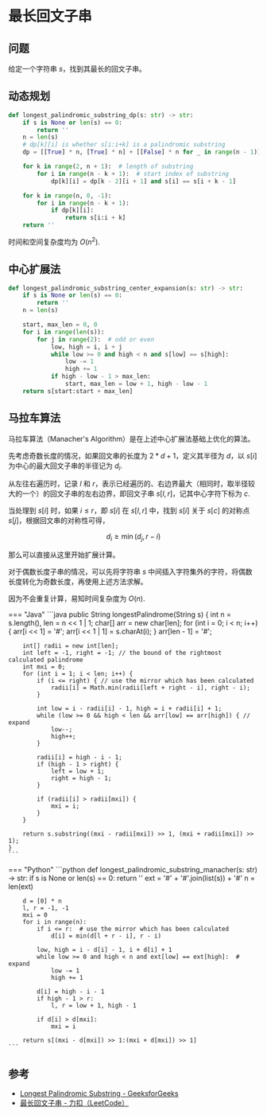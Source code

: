 # 最长回文子串

## 问题

给定一个字符串 $s$，找到其最长的回文子串。

## 动态规划

```python
def longest_palindromic_substring_dp(s: str) -> str:
    if s is None or len(s) == 0:
        return ''
    n = len(s)
    # dp[k][i] is whether s[i:i+k] is a palindromic substring
    dp = [[True] * n, [True] * n] + [[False] * n for _ in range(n - 1)]

    for k in range(2, n + 1):  # length of substring
        for i in range(n - k + 1):  # start index of substring
            dp[k][i] = dp[k - 2][i + 1] and s[i] == s[i + k - 1]

    for k in range(n, 0, -1):
        for i in range(n - k + 1):
            if dp[k][i]:
                return s[i:i + k]
    return ''
```

时间和空间复杂度均为 $O(n^2)$.

## 中心扩展法

```python
def longest_palindromic_substring_center_expansion(s: str) -> str:
    if s is None or len(s) == 0:
        return ''
    n = len(s)

    start, max_len = 0, 0
    for i in range(len(s)):
        for j in range(2):  # odd or even
            low, high = i, i + j
            while low >= 0 and high < n and s[low] == s[high]:
                low -= 1
                high += 1
            if high - low - 1 > max_len:
                start, max_len = low + 1, high - low - 1
    return s[start:start + max_len]
```

## 马拉车算法

马拉车算法（Manacher's Algorithm）是在上述中心扩展法基础上优化的算法。

先考虑奇数长度的情况，如果回文串的长度为 $2*d+1$，定义其半径为 $d$，以 $s[i]$ 为中心的最大回文子串的半径记为 $d_i$.

从左往右遍历时，记录 $l$ 和 $r$，表示已经遍历的、右边界最大（相同时，取半径较大的一个）的回文子串的左右边界，即回文子串 $s[l, r]$，记其中心字符下标为 $c$.

当处理到 $s[i]$ 时，如果 $i\leq r$，即 $s[i]$ 在 $s[l,r]$ 中，找到 $s[i]$ 关于 $s[c]$ 的对称点 $s[j]$，根据回文串的对称性可得，

$$
d_i\geq \min(d_j, r-i)
$$

那么可以直接从这里开始扩展计算。

对于偶数长度子串的情况，可以先将字符串 $s$ 中间插入字符集外的字符，将偶数长度转化为奇数长度，再使用上述方法求解。

因为不会重复计算，易知时间复杂度为 $O(n)$.

=== "Java"
    ```java
    public String longestPalindrome(String s) {
        int n = s.length(), len = n << 1 | 1;
        char[] arr = new char[len];
        for (int i = 0; i < n; i++) {
            arr[i << 1] = '#';
            arr[i << 1 | 1] = s.charAt(i);
        }
        arr[len - 1] = '#';

        int[] radii = new int[len];
        int left = -1, right = -1; // the bound of the rightmost calculated palindrome
        int mxi = 0;
        for (int i = 1; i < len; i++) {
            if (i <= right) { // use the mirror which has been calculated
                radii[i] = Math.min(radii[left + right - i], right - i);
            }

            int low = i - radii[i] - 1, high = i + radii[i] + 1;
            while (low >= 0 && high < len && arr[low] == arr[high]) { // expand
                low--;
                high++;
            }

            radii[i] = high - i - 1;
            if (high - 1 > right) {
                left = low + 1;
                right = high - 1;
            }

            if (radii[i] > radii[mxi]) {
                mxi = i;
            }
        }

        return s.substring((mxi - radii[mxi]) >> 1, (mxi + radii[mxi]) >> 1);
    }
    ```

=== "Python"
    ```python
    def longest_palindromic_substring_manacher(s: str) -> str:
        if s is None or len(s) == 0:
            return ''
        ext = '#' + '#'.join(list(s)) + '#'
        n = len(ext)

        d = [0] * n
        l, r = -1, -1
        mxi = 0
        for i in range(n):
            if i <= r:  # use the mirror which has been calculated
                d[i] = min(d[l + r - i], r - i)

            low, high = i - d[i] - 1, i + d[i] + 1
            while low >= 0 and high < n and ext[low] == ext[high]:  # expand
                low -= 1
                high += 1

            d[i] = high - i - 1
            if high - 1 > r:
                l, r = low + 1, high - 1

            if d[i] > d[mxi]:
                mxi = i

        return s[(mxi - d[mxi]) >> 1:(mxi + d[mxi]) >> 1]
    ```

## 参考

- [Longest Palindromic Substring - GeeksforGeeks](https://www.geeksforgeeks.org/longest-palindromic-substring/)
- [最长回文子串 - 力扣（LeetCode）](https://leetcode.cn/problems/longest-palindromic-substring/)
